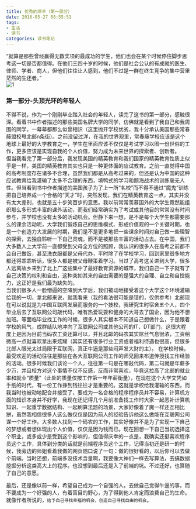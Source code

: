 ```yaml
---
title: 优秀的绵羊（第一部分）
date: 2016-05-27 08:55:51
tags:
- 生活
- 读书
categories: 读书笔记
---
```


“就算是那些曾经赢得无数奖项的最成功的学生，他们也会在某个时候停住脚步思考这一切是否都值得。在他们三四十岁的时候，他们是社会公认的有成就的医生、律师、学者、商人，但他们往往让人感到，他们不过是一群在终生竞争的集中营里茫然的生还者。”  
![1](/image/excellent_sheep/1.JPG)
### 第一部分-头顶光环的年轻人
不得不说，作为一个刚刚毕业踏入社会的年轻人，读完了这书的第一部分，感触很深。看着书中作者描述的那些美国名牌大学的同学，仿佛就是看到了我自己和我周围的同学，一幕幕都那么似曾相识（这里抛开学校优劣，我十分承认美国那些常春藤盟校甩北邮n条街）。之前没留过洋，在我的世界观里，常春藤学校应该是这个地球上最好的大学教育之一，学生在里面应该不仅仅是考试学习以图一份世俗的工作，更多应该是实现自我的个人价值，努力成为未来世界的探索者、创新者。  
但当我看完了第一部分后，我发现美国的精英教育和我们国家的精英教育性质上似乎是一样，美国的精英教育其实也只是一种更体面的应试教育。之前一直觉得中国的高考制度存在诸多不合理，虽然我们都是从高考过来的，但还是认为中国的这种应试教育给我灌输了太多不合理的东西，填鸭式的学习和题海战术的训练毫无人性。但当看到书中作者描述的美国孩子为了上一所“名校”而不得不通过“魔鬼”训练把自己培养成一个合格的“天才”时，突然发现，我们在精英教育这一点，其实并没有太大差别，也就是五十步笑百步的意思。我以前常常羡慕国外的大学生竟然能组织那么多形式丰富的课外活动，而我们经常确实为了考试或其他目的常常没有时间参与，并学校也没有太多的活动机会。但静下来一想，是不是每个大学生都需要那么的课余活动呢，大学我们锻炼自己的思维模式、形成价值观的一个关键时期，也是一个创造力大发展的时期，我们是不是更多地把一些课余时间对自己做一些理智的探索，去独自聆听一下自己灵魂，而不是被那些丰富的活动占去。在中国，我们大多数人上大学前一直都受到父母全方位的照顾，我认识的很多人在高考之前都不会自己做饭，甚至洗衣服都是父母代办，平时除了在学校学习，回到家里很多地方都还得乖乖听话，很多人都是被父母鞭策着学习。当过了高考这关进到大学，很多人远离故乡来到了北上广这些集中了最好教育资源的城市，我们自己一下子就有了自己决策的权利和自由，这种突如其来的自由需要的是强大的自理、自立和自控能力，这正好是我们最为缺失的。  
当我们很多人一脸懵逼的空降到大学后，我们被动地接受着这个大学这个环境灌输给我的一切，拿北邮来说，就我看来（我的看法很可能是错的，仅供参考）北邮现在可以说就是为中国互联网发展而服务的一个技校，我研究生时宿舍五个人，四个毕业后去了互联网公司敲代码，唯有热爱玩耍和健身的大哥去了国企，因为他不想加班。等面临毕业找工作的时候，很多人其实根本不知道自己想做什么，于是跟着学校的风气，成群结队地冲向了互联网公司或其他公司的IT、DT部门，这很大程度上是因为目前当码农工资还算可以，并且北邮的码农其实屌丝气息很浓，工资稍微高一点就喜欢拿出来炫耀（其实还有很多行业工资或者福利待遇也很高，但很多北邮人眼光太过局限于互联网，真正牛逼是那些闷声发大财的主）。 在学校时候，最受欢迎的活动往往是那些在各大互联网公司工作的师兄回来布道传授找工作经验的活动。很多时候我们谈论一个人，往往第一句是在哪敲代码，第二句就是年薪多少万，并且校方对这个事情不仅不反感，反而非常喜欢，毕竟这拉高了北邮的就业率和就业“质量”（此处的质量仅按工作第一年年薪衡量），在现在这个大学文凭如手纸的时代，有一份工作挣到钱往往才是重要的。这就是学校给我灌输的东西，而我当时也被动地配合并接受了，要成为一名合格的程序程序员并不容易，计算机方面的知识本身并不好学，我现在还记得几个月前准备找工作时大家一起恶补计算机知识、一起重学数据结构、一起刷算法题的场景，大家好像着了魔一样还互相比拼，虽然我相信很多人这么做仅仅是因为前人的经验告诉他这么做能在互联网公司谋一个好工作。大多数人找到一个码农的工作，其实好像并不是为了实现一下自己的梦想或者想体现出个人价值，仅仅是因为钱而已。现在回想一下自己当初选择这个职业，或多或少是受到这个影响的，但值得庆幸的一点是，我确实还挺喜欢程序员这个工作，具体到分类的话就是前端程序员这个工作，记得当初还是研一的时候，我旁边的师姐看着我做的网页随口说了一句：做的很好看的，以后你可以去做个前端。当时还想，前端多没技术含量啊，我要像大神们一样去写算法，去搞数据挖掘分析这类高大上的程序。也没想到最后还是入了前端的坑。不过还好，也算随了自己的意愿。  

最后，还是像以前一样，希望自己成为一个自强的人，去做自己觉得牛逼的事，而不要成为一个好强的人，有着盲目的野心，为了得到他人肯定而浪费自己的生命。就像作者所说的，`给予自己寻找幸福的机会，创造自己寻找自由的机会`。

